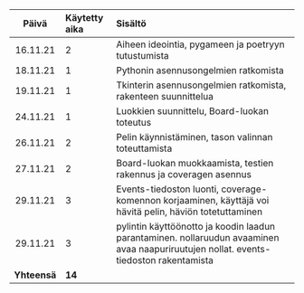 | Päivä | Käytetty aika | Sisältö  |
| :----:|:--------------| :-----|
| 16.11.21 |   2   | Aiheen ideointia, pygameen ja poetryyn tutustumista |
| 18.11.21 |   1   | Pythonin asennusongelmien ratkomista |
| 19.11.21 |   1   | Tkinterin asennusongelmien ratkomista, rakenteen suunnittelua |
| 24.11.21 |   1   | Luokkien suunnittelu, Board-luokan toteutus |
| 26.11.21 |   2  | Pelin käynnistäminen, tason valinnan toteuttamista |
| 27.11.21 |   2  | Board-luokan muokkaamista, testien rakennus ja coveragen asennus |
| 29.11.21 |   3  | Events-tiedoston luonti, coverage-komennon korjaaminen, käyttäjä voi hävitä pelin, häviön totetuttaminen |
| 29.11.21 |   3  | pylintin käyttöönotto ja koodin laadun parantaminen. nollaruudun avaaminen avaa naapuriruutujen nollat. events-tiedoston rakentamista |
| **Yhteensä** |   **14**  |  |
